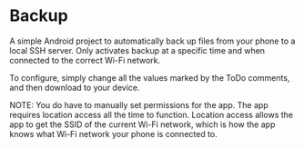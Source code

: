 # Backup
A simple Android project to automatically back up files from your phone to a local SSH server. Only activates backup at a specific time and when connected to the correct Wi-Fi network.

To configure, simply change all the values marked by the ToDo comments, and then download to your device.

NOTE: You do have to manually set permissions for the app. The app requires location access all the time to function. Location access allows the app to get the SSID of the current Wi-Fi network, which is how the app knows what Wi-Fi network your phone is connected to.

